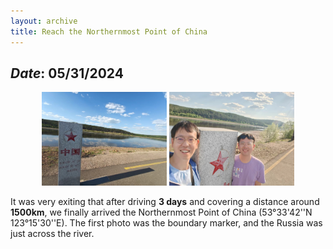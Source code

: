 ```yaml
---
layout: archive
title: Reach the Northernmost Point of China
---
```


## *Date*: 05/31/2024

<figure>
  <center>
    <img src="/news/imgs/northest_of_china_1.png" width="200"/>
    <img src="/news/imgs/northest_of_china.png" width="200"/>
  </center>
</figure>

It was very exiting that after driving **3 days** and covering a distance around **1500km**, we finally arrived the Northernmost Point of China (53°33'42''N 123°15'30''E). The first photo was the boundary marker, and the Russia was just across the river.

